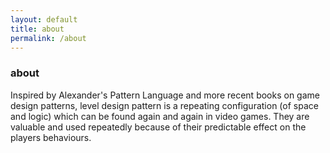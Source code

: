 ```yaml
---
layout: default
title: about
permalink: /about
---
```


### about

Inspired by Alexander's Pattern Language and more recent books on game design patterns, level design pattern is a repeating configuration (of space and logic) which can be found again and again in video games. They are valuable and used repeatedly because of their predictable effect on the players behaviours.